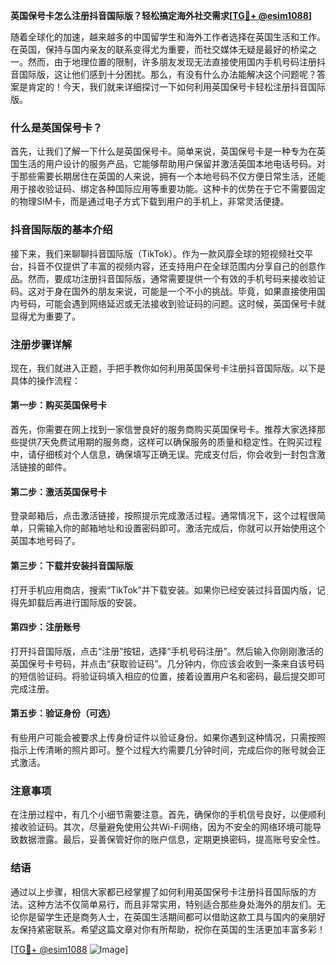 **英国保号卡怎么注册抖音国际版？轻松搞定海外社交需求[[TG💪+ @esim1088](https://t.me/s/esim1088)]**

随着全球化的加速，越来越多的中国留学生和海外工作者选择在英国生活和工作。在英国，保持与国内亲友的联系变得尤为重要，而社交媒体无疑是最好的桥梁之一。然而，由于地理位置的限制，许多朋友发现无法直接使用国内手机号码注册抖音国际版，这让他们感到十分困扰。那么，有没有什么办法能解决这个问题呢？答案是肯定的！今天，我们就来详细探讨一下如何利用英国保号卡轻松注册抖音国际版。

### 什么是英国保号卡？

首先，让我们了解一下什么是英国保号卡。简单来说，英国保号卡是一种专为在英国生活的用户设计的服务产品，它能够帮助用户保留并激活英国本地电话号码。对于那些需要长期居住在英国的人来说，拥有一个本地号码不仅方便日常生活，还能用于接收验证码、绑定各种国际应用等重要功能。这种卡的优势在于它不需要固定的物理SIM卡，而是通过电子方式下载到用户的手机上，非常灵活便捷。

### 抖音国际版的基本介绍

接下来，我们来聊聊抖音国际版（TikTok）。作为一款风靡全球的短视频社交平台，抖音不仅提供了丰富的视频内容，还支持用户在全球范围内分享自己的创意作品。然而，要成功注册抖音国际版，通常需要提供一个有效的手机号码来接收验证码。这对于身在国外的朋友来说，可能是一个不小的挑战。毕竟，如果直接使用国内号码，可能会遇到网络延迟或无法接收到验证码的问题。这时候，英国保号卡就显得尤为重要了。

### 注册步骤详解

现在，我们就进入正题，手把手教你如何利用英国保号卡注册抖音国际版。以下是具体的操作流程：

#### 第一步：购买英国保号卡

首先，你需要在网上找到一家信誉良好的服务商购买英国保号卡。推荐大家选择那些提供7天免费试用期的服务商，这样可以确保服务的质量和稳定性。在购买过程中，请仔细核对个人信息，确保填写正确无误。完成支付后，你会收到一封包含激活链接的邮件。

#### 第二步：激活英国保号卡

登录邮箱后，点击激活链接，按照提示完成激活过程。通常情况下，这个过程很简单，只需输入你的邮箱地址和设置密码即可。激活完成后，你就可以开始使用这个英国本地号码了。

#### 第三步：下载并安装抖音国际版

打开手机应用商店，搜索“TikTok”并下载安装。如果你已经安装过抖音国内版，记得先卸载后再进行国际版的安装。

#### 第四步：注册账号

打开抖音国际版，点击“注册”按钮，选择“手机号码注册”。然后输入你刚刚激活的英国保号卡号码，并点击“获取验证码”。几分钟内，你应该会收到一条来自该号码的短信验证码。将验证码填入相应的位置，接着设置用户名和密码，最后提交即可完成注册。

#### 第五步：验证身份（可选）

有些用户可能会被要求上传身份证件以验证身份。如果你遇到这种情况，只需按照指示上传清晰的照片即可。整个过程大约需要几分钟时间，完成后你的账号就会正式激活。

### 注意事项

在注册过程中，有几个小细节需要注意。首先，确保你的手机信号良好，以便顺利接收验证码。其次，尽量避免使用公共Wi-Fi网络，因为不安全的网络环境可能导致数据泄露。最后，妥善保管好你的账户信息，定期更换密码，提高账号安全性。

### 结语

通过以上步骤，相信大家都已经掌握了如何利用英国保号卡注册抖音国际版的方法。这种方法不仅简单易行，而且非常实用，特别适合那些身处海外的朋友们。无论你是留学生还是商务人士，在英国生活期间都可以借助这款工具与国内的亲朋好友保持紧密联系。希望这篇文章对你有所帮助，祝你在英国的生活更加丰富多彩！

[[TG💪+ @esim1088](https://t.me/s/esim1088) ![Image](https://i.postimg.cc/4NQfJmqS/Snipaste-2025-05-13-00-14-12.png)]